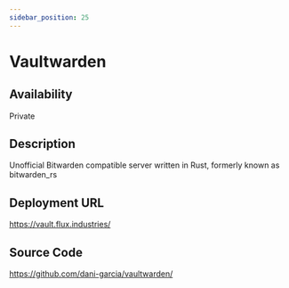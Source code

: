 ```yaml
---
sidebar_position: 25
---
```


# Vaultwarden

## Availability
Private

## Description
Unofficial Bitwarden compatible server written in Rust, formerly known as bitwarden_rs

## Deployment URL
https://vault.flux.industries/

## Source Code
https://github.com/dani-garcia/vaultwarden/
